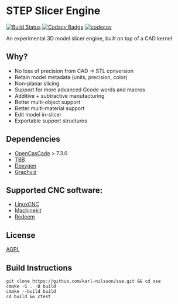 # STEP Slicer Engine
[![Build Status](https://github.com/karl-nilsson/sse/actions/workflows/build.yml/badge.svg)](https://github.com/karl-nilsson/sse/actions/workflows/build.yml)
[![Codacy Badge](https://api.codacy.com/project/badge/Grade/3ed52535476d453f97456e77e79612c2)](https://app.codacy.com/manual/karl-nilsson/sse?utm_source=github.com&utm_medium=referral&utm_content=karl-nilsson/sse&utm_campaign=Badge_Grade_Dashboard)
[![codecov](https://codecov.io/gh/karl-nilsson/sse/branch/master/graph/badge.svg?token=DOLTWBEKR9)](https://codecov.io/gh/karl-nilsson/sse)


An experimental 3D model slicer engine, built on top of a CAD kernel

## Why?
* No loss of precision from CAD → STL conversion
* Retain model metadata (units, precision, color)
* Non-planar slicing
* Support for more advanced Gcode words and macros
* Additive + subtractive manufacturing
* Better multi-object support
* Better multi-material support
* Edit model in-slicer
* Exportable support structures

## Dependencies
* [OpenCasCade](https://www.opencascade.com/) > 7.3.0
* [TBB](https://software.intel.com/content/www/us/en/develop/tools/threading-building-blocks.html)
* [Doxygen](http://doxygen.nl/)
* [Graphviz](https://graphviz.org/)

## Supported CNC software:
* [LinuxCNC](http://linuxcnc.org/)
* [Machinekit](https://www.machinekit.io/)
* [Redeem](http://wiki.thing-printer.com/index.php?title=Redeem)

## License
[AGPL](LICENSE)

## Build Instructions
```
git clone https://github.com/karl-nilsson/sse.git && cd sse
cmake -S . -B build
cmake --build build
cd build && ctest
```

